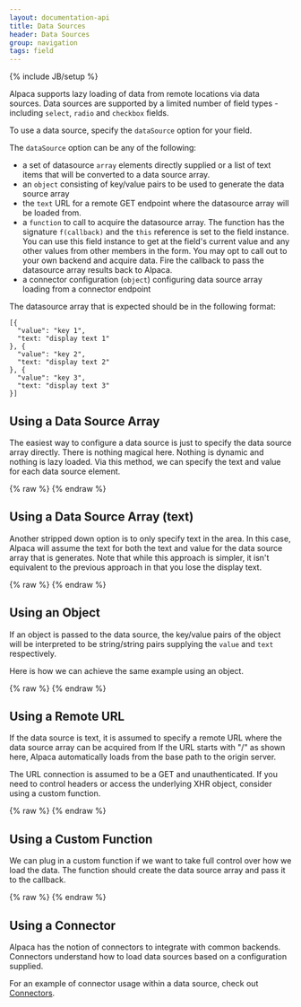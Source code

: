 ```yaml
---
layout: documentation-api
title: Data Sources
header: Data Sources
group: navigation
tags: field
---
```

{% include JB/setup %}

Alpaca supports lazy loading of data from remote locations via data sources.  Data sources are supported by a limited
number of field types - including <code>select</code>, <code>radio</code> and <code>checkbox</code> fields.

To use a data source, specify the <code>dataSource</code> option for your field.

The <code>dataSource</code> option can be any of the following:

- a set of datasource <code>array</code> elements  directly supplied or a list of text items that will be converted to a data source array.
- an <code>object</code> consisting of key/value pairs to be used to generate the data source array
- the <code>text</code> URL for a remote GET endpoint where the datasource array will be loaded from.
- a <code>function</code> to call to acquire the datasource array.  The function has the signature <code>f(callback)</code> and the <code>this</code> reference is set to the field instance.  You can use this field instance to get at the field's current value and any other values from other members in the form.  You may opt to call out to your own backend and acquire data.  Fire the callback to pass the datasource array results back to Alpaca.
- a connector configuration (<code>object</code>) configuring data source array loading from a connector endpoint

The datasource array that is expected should be in the following format:

````
[{
  "value": "key 1", 
  "text: "display text 1"
}, {
  "value": "key 2", 
  "text: "display text 2"
}, {
  "value": "key 3", 
  "text: "display text 3"
}]
````

## Using a Data Source Array
The easiest way to configure a data source is just to specify the data source array directly.  There is nothing magical here.
Nothing is dynamic and nothing is lazy loaded.  Via this method, we can specify the text and value for each data source element.
<div id="field1"> </div>
{% raw %}
<script type="text/javascript" id="field1-script">
$("#field1").alpaca({
    "schema": {
        "type": "string",
        "title": "Pick an Action Hero"
    },
    "options": {
        "type": "select",
        "dataSource": [{
            "value": "rambo",
            "text": "John Rambo"
        }, {
            "value": "norris",
            "text": "Chuck Norris"
        }, {
            "value": "arnold",
            "text": "Arnold Schwarzenegger"
        }]
    }
});
</script>
{% endraw %}

## Using a Data Source Array (text)
Another stripped down option is to only specify text in the area.  In this case, Alpaca will assume the text for both the
text and value for the data source array that is generates.  Note that while this approach is simpler, it isn't equivalent
to the previous approach in that you lose the display text.
<div id="field2"> </div>
{% raw %}
<script type="text/javascript" id="field2-script">
$("#field2").alpaca({
    "schema": {
        "type": "string",
        "title": "Pick an Action Hero"
    },
    "options": {
        "type": "select",
        "dataSource": [
            "rambo", 
            "norris", 
            "arnold"
        ]
    }
});
</script>
{% endraw %}

## Using an Object
If an object is passed to the data source, the key/value pairs of the object will be interpreted to be string/string pairs
supplying the <code>value</code> and <code>text</code> respectively.

Here is how we can achieve the same example using an object.
<div id="field3"> </div>
{% raw %}
<script type="text/javascript" id="field3-script">
$("#field3").alpaca({
    "schema": {
        "type": "string",
        "title": "Pick an Action Hero"
    },
    "options": {
        "type": "select",
        "dataSource": {
            "rambo": "John Rambo",
            "norris": "Chuck Norris",
            "arnold": "Arnold Schwarzenegger"
        }
    }
});
</script>
{% endraw %}

## Using a Remote URL
If the data source is text, it is assumed to specify a remote URL where the data source array can be acquired from
If the URL starts with "/" as shown here, Alpaca automatically loads from the base path to the origin server.

The URL connection is assumed to be a GET and unauthenticated.  If you need to control headers or access the underlying
XHR object, consider using a custom function.
<div id="field4"> </div>
{% raw %}
<script type="text/javascript" id="field4-script">
$("#field4").alpaca({
    "schema": {
        "type": "string",
        "title": "Pick an Action Hero"
    },
    "options": {
        "type": "select",
        "dataSource": "/data/datasource-example.json"
    }
});
</script>
{% endraw %}

## Using a Custom Function
We can plug in a custom function if we want to take full control over how we load the data.  The function should create the
data source array and pass it to the callback.
<div id="field5"> </div>
{% raw %}
<script type="text/javascript" id="field5-script">
$("#field5").alpaca({
    "schema": {
        "type": "string",
        "title": "Pick an Action Hero"
    },
    "options": {
        "type": "select",
        "dataSource": function(callback) {
            callback([{
                "value": "rambo",
                "text": "John Rambo"
            }, {
                "value": "norris",
                "text": "Chuck Norris"
            }, {
                "value": "arnold",
                "text": "Arnold Schwarzenegger"
            }]);
        }
    }
});
</script>
{% endraw %}

## Using a Connector
Alpaca has the notion of connectors to integrate with common backends.  Connectors understand how to load data sources based
on a configuration supplied.

For an example of connector usage within a data source, check out <a href="/docs/api/connectors.html">Connectors</a>.
